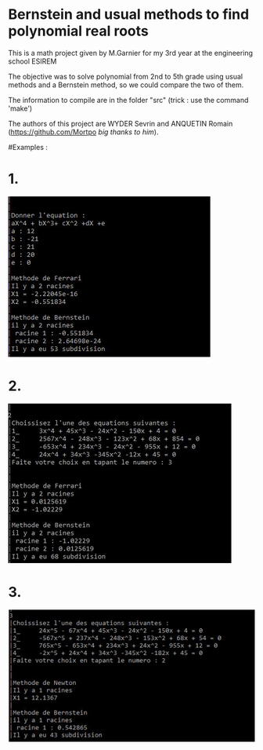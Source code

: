 
# Bernstein and usual methods to find polynomial real roots 

This is a math project given by M.Garnier for my 3rd year at the engineering school ESIREM

The objective was to solve polynomial from 2nd to 5th grade using usual methods and a Bernstein method, so we could compare the two of them.

The information to compile are in the folder "src" (trick : use the command 'make')

The authors of this project are WYDER Sevrin and ANQUETIN Romain (https://github.com/Mortpo *big thanks to him*).

#Examples :

# 1.
![ScreenShot](/img/image1.jpg)

# 2.
![ScreenShot](/img/image2.jpg)

# 3.
![ScreenShot](/img/image3.jpg)